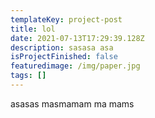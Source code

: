 ```yaml
---
templateKey: project-post
title: lol
date: 2021-07-13T17:29:39.128Z
description: sasasa asa
isProjectFinished: false
featuredimage: /img/paper.jpg
tags: []
---
```

asasas masmamam ma mams